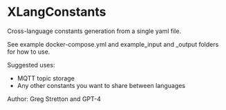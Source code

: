 # XLangConstants

Cross-language constants generation from a single yaml file.

See example docker-compose.yml and example_input and _output folders for how to use.

Suggested uses:
- MQTT topic storage
- Any other constants you want to share between languages

Author: Greg Stretton and GPT-4
